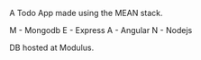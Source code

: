 A Todo App made using the MEAN stack.

M  -  Mongodb
E  -  Express
A  -  Angular
N  -  Nodejs

DB hosted at Modulus.
